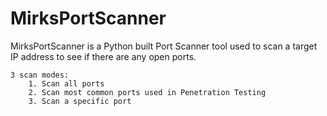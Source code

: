 # MirksPortScanner

MirksPortScanner is a Python built Port Scanner tool used to scan a target IP address to see if there are any open ports. 

    3 scan modes:
        1. Scan all ports
        2. Scan most common ports used in Penetration Testing
        3. Scan a specific port
